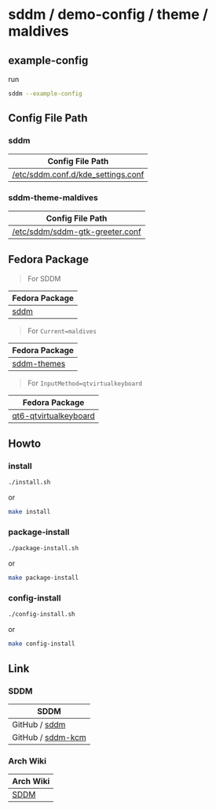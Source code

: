 
# sddm / demo-config / theme / maldives




## example-config

run

``` sh
sddm --example-config
```




## Config File Path


### sddm

| Config File Path |
| --- |
| [/etc/sddm.conf.d/kde_settings.conf](./asset/overlay/etc/sddm.conf.d/kde_settings.conf) |


### sddm-theme-maldives

| Config File Path |
| --- |
| [/etc/sddm/sddm-gtk-greeter.conf](./asset/overlay/usr/share/sddm/themes/maldives/theme.conf.user) |




## Fedora Package

> For SDDM

| Fedora Package |
| --- |
| [sddm](https://packages.fedoraproject.org/pkgs/sddm/sddm/) |


> For `Current=maldives`

| Fedora Package |
| --- |
| [sddm-themes](https://packages.fedoraproject.org/pkgs/sddm/sddm-themes/) |


> For `InputMethod=qtvirtualkeyboard`

| Fedora Package |
| --- |
| [qt6-qtvirtualkeyboard](https://packages.fedoraproject.org/pkgs/qt6-qtvirtualkeyboard/qt6-qtvirtualkeyboard/) |



## Howto


### install

``` sh
./install.sh
```

or

``` sh
make install
```


### package-install

``` sh
./package-install.sh
```

or

``` sh
make package-install
```


### config-install

``` sh
./config-install.sh
```

or

``` sh
make config-install
```




## Link


### SDDM

| SDDM |
| ------- |
| GitHub / [sddm](https://github.com/sddm/sddm) |
| GitHub / [sddm-kcm](https://github.com/KDE/sddm-kcm) |




### Arch Wiki

| Arch Wiki |
| --------- |
| [SDDM](https://wiki.archlinux.org/title/SDDM) |
